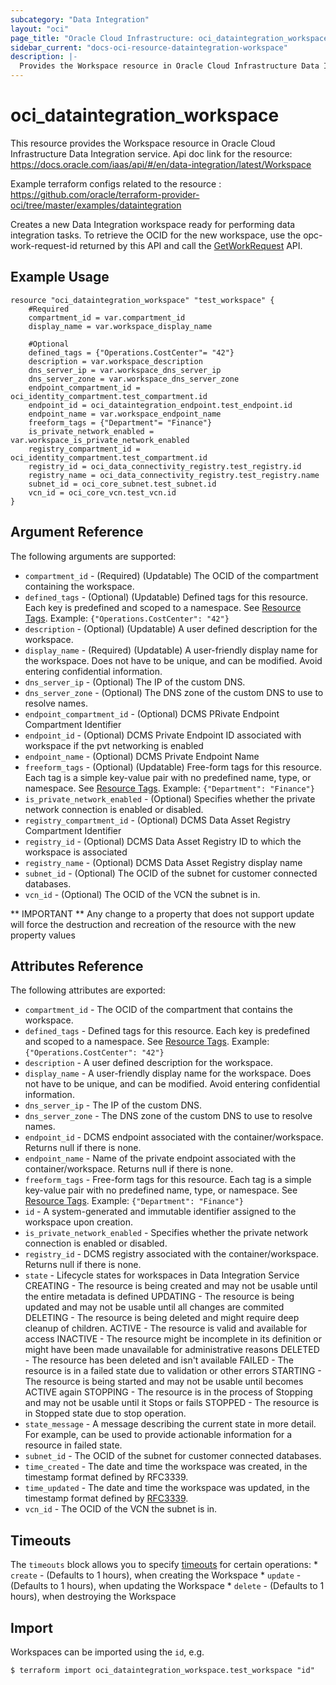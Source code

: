 ```yaml
---
subcategory: "Data Integration"
layout: "oci"
page_title: "Oracle Cloud Infrastructure: oci_dataintegration_workspace"
sidebar_current: "docs-oci-resource-dataintegration-workspace"
description: |-
  Provides the Workspace resource in Oracle Cloud Infrastructure Data Integration service
---
```


# oci_dataintegration_workspace
This resource provides the Workspace resource in Oracle Cloud Infrastructure Data Integration service.
Api doc link for the resource: https://docs.oracle.com/iaas/api/#/en/data-integration/latest/Workspace

Example terraform configs related to the resource : https://github.com/oracle/terraform-provider-oci/tree/master/examples/dataintegration

Creates a new Data Integration workspace ready for performing data integration tasks. To retrieve the OCID for the new workspace, use the opc-work-request-id returned by this API and call the [GetWorkRequest](https://docs.cloud.oracle.com/iaas/api/#/en/data-integration/latest/WorkRequest/GetWorkRequest) API.


## Example Usage

```hcl
resource "oci_dataintegration_workspace" "test_workspace" {
	#Required
	compartment_id = var.compartment_id
	display_name = var.workspace_display_name

	#Optional
	defined_tags = {"Operations.CostCenter"= "42"}
	description = var.workspace_description
	dns_server_ip = var.workspace_dns_server_ip
	dns_server_zone = var.workspace_dns_server_zone
	endpoint_compartment_id = oci_identity_compartment.test_compartment.id
	endpoint_id = oci_dataintegration_endpoint.test_endpoint.id
	endpoint_name = var.workspace_endpoint_name
	freeform_tags = {"Department"= "Finance"}
	is_private_network_enabled = var.workspace_is_private_network_enabled
	registry_compartment_id = oci_identity_compartment.test_compartment.id
	registry_id = oci_data_connectivity_registry.test_registry.id
	registry_name = oci_data_connectivity_registry.test_registry.name
	subnet_id = oci_core_subnet.test_subnet.id
	vcn_id = oci_core_vcn.test_vcn.id
}
```

## Argument Reference

The following arguments are supported:

* `compartment_id` - (Required) (Updatable) The OCID of the compartment containing the workspace.
* `defined_tags` - (Optional) (Updatable) Defined tags for this resource. Each key is predefined and scoped to a namespace. See [Resource Tags](https://docs.cloud.oracle.com/iaas/Content/General/Concepts/resourcetags.htm). Example: `{"Operations.CostCenter": "42"}` 
* `description` - (Optional) (Updatable) A user defined description for the workspace.
* `display_name` - (Required) (Updatable) A user-friendly display name for the workspace. Does not have to be unique, and can be modified. Avoid entering confidential information.
* `dns_server_ip` - (Optional) The IP of the custom DNS.
* `dns_server_zone` - (Optional) The DNS zone of the custom DNS to use to resolve names.
* `endpoint_compartment_id` - (Optional) DCMS PRivate Endpoint Compartment Identifier
* `endpoint_id` - (Optional) DCMS Private Endpoint ID associated with workspace if the pvt networking is enabled
* `endpoint_name` - (Optional) DCMS Private Endpoint Name
* `freeform_tags` - (Optional) (Updatable) Free-form tags for this resource. Each tag is a simple key-value pair with no predefined name, type, or namespace. See [Resource Tags](https://docs.cloud.oracle.com/iaas/Content/General/Concepts/resourcetags.htm). Example: `{"Department": "Finance"}` 
* `is_private_network_enabled` - (Optional) Specifies whether the private network connection is enabled or disabled.
* `registry_compartment_id` - (Optional) DCMS Data Asset Registry Compartment Identifier
* `registry_id` - (Optional) DCMS Data Asset Registry ID to which the workspace is associated
* `registry_name` - (Optional) DCMS Data Asset Registry display name
* `subnet_id` - (Optional) The OCID of the subnet for customer connected databases.
* `vcn_id` - (Optional) The OCID of the VCN the subnet is in.


** IMPORTANT **
Any change to a property that does not support update will force the destruction and recreation of the resource with the new property values

## Attributes Reference

The following attributes are exported:

* `compartment_id` - The OCID of the compartment that contains the workspace.
* `defined_tags` - Defined tags for this resource. Each key is predefined and scoped to a namespace. See [Resource Tags](https://docs.cloud.oracle.com/iaas/Content/General/Concepts/resourcetags.htm). Example: `{"Operations.CostCenter": "42"}` 
* `description` - A user defined description for the workspace.
* `display_name` - A user-friendly display name for the workspace. Does not have to be unique, and can be modified. Avoid entering confidential information.
* `dns_server_ip` - The IP of the custom DNS.
* `dns_server_zone` - The DNS zone of the custom DNS to use to resolve names.
* `endpoint_id` - DCMS endpoint associated with the container/workspace. Returns null if there is none.
* `endpoint_name` - Name of the private endpoint associated with the container/workspace. Returns null if there is none.
* `freeform_tags` - Free-form tags for this resource. Each tag is a simple key-value pair with no predefined name, type, or namespace. See [Resource Tags](https://docs.cloud.oracle.com/iaas/Content/General/Concepts/resourcetags.htm). Example: `{"Department": "Finance"}` 
* `id` - A system-generated and immutable identifier assigned to the workspace upon creation.
* `is_private_network_enabled` - Specifies whether the private network connection is enabled or disabled.
* `registry_id` - DCMS registry associated with the container/workspace. Returns null if there is none.
* `state` - Lifecycle states for workspaces in Data Integration Service CREATING - The resource is being created and may not be usable until the entire metadata is defined UPDATING - The resource is being updated and may not be usable until all changes are commited DELETING - The resource is being deleted and might require deep cleanup of children. ACTIVE   - The resource is valid and available for access INACTIVE - The resource might be incomplete in its definition or might have been made unavailable for administrative reasons DELETED  - The resource has been deleted and isn't available FAILED   - The resource is in a failed state due to validation or other errors STARTING - The resource is being started and may not be usable until becomes ACTIVE again STOPPING - The resource is in the process of Stopping and may not be usable until it Stops or fails STOPPED  - The resource is in Stopped state due to stop operation. 
* `state_message` - A message describing the current state in more detail. For example, can be used to provide actionable information for a resource in failed state.
* `subnet_id` - The OCID of the subnet for customer connected databases.
* `time_created` - The date and time the workspace was created, in the timestamp format defined by RFC3339. 
* `time_updated` - The date and time the workspace was updated, in the timestamp format defined by [RFC3339](https://tools.ietf.org/html/rfc3339).
* `vcn_id` - The OCID of the VCN the subnet is in.

## Timeouts

The `timeouts` block allows you to specify [timeouts](https://registry.terraform.io/providers/oracle/oci/latest/docs/guides/changing_timeouts) for certain operations:
	* `create` - (Defaults to 1 hours), when creating the Workspace
	* `update` - (Defaults to 1 hours), when updating the Workspace
	* `delete` - (Defaults to 1 hours), when destroying the Workspace


## Import

Workspaces can be imported using the `id`, e.g.

```
$ terraform import oci_dataintegration_workspace.test_workspace "id"
```

